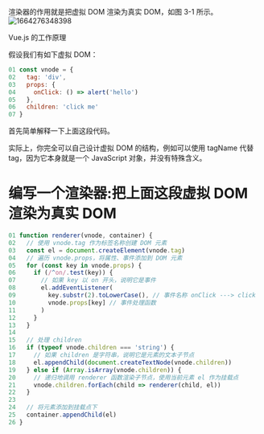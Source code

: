 

渲染器的作用就是把虚拟 DOM 渲染为真实 DOM，如图 3-1 所示。
![1664276348398](image/3.2初识渲染器/1664276348398.png)

Vue.js 的工作原理

假设我们有如下虚拟 DOM：
```javascript
01 const vnode = {
02   tag: 'div',
03   props: {
04     onClick: () => alert('hello')
05   },
06   children: 'click me'
07 }
```
首先简单解释一下上面这段代码。

实际上，你完全可以自己设计虚拟 DOM 的结构，例如可以使用 tagName 代替tag，因为它本身就是一个 JavaScript 对象，并没有特殊含义。

# 编写一个渲染器:把上面这段虚拟 DOM 渲染为真实 DOM
```javascript
01 function renderer(vnode, container) {
02   // 使用 vnode.tag 作为标签名称创建 DOM 元素
03   const el = document.createElement(vnode.tag)
04   // 遍历 vnode.props，将属性、事件添加到 DOM 元素
05   for (const key in vnode.props) {
06     if (/^on/.test(key)) {
07       // 如果 key 以 on 开头，说明它是事件
08       el.addEventListener(
09         key.substr(2).toLowerCase(), // 事件名称 onClick ---> click
10         vnode.props[key] // 事件处理函数
11       )
12     }
13   }
14
15   // 处理 children
16   if (typeof vnode.children === 'string') {
17     // 如果 children 是字符串，说明它是元素的文本子节点
18     el.appendChild(document.createTextNode(vnode.children))
19   } else if (Array.isArray(vnode.children)) {
20     // 递归地调用 renderer 函数渲染子节点，使用当前元素 el 作为挂载点
21     vnode.children.forEach(child => renderer(child, el))
22   }
23
24   // 将元素添加到挂载点下
25   container.appendChild(el)
26 }
```

```javascript

```

```javascript

```

```javascript

```
